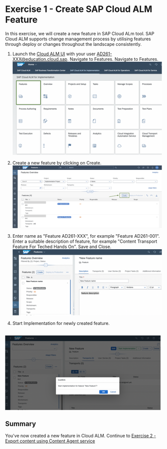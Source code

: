 # Exercise 1 - Create SAP Cloud ALM Feature

In this exercise, we will create a new feature in SAP Cloud ALm tool. SAP Cloud ALM supports change management process by utilising features through deploy or changes throughout the landscape consistently. 

1. Launch the [Cloud ALM UI](https://ad261-calm-h7f2r9xc.eu10.alm.cloud.sap/launchpad#Shell-home) with your user <AD261-XXX@education.cloud.sap>. Navigate to Features.
Navigate to Features.
</br><img width="500" alt="image" src="images/ALM-feature.png">

2. Create a new feature by clicking on Create.
</br><img width="500" alt="image" src="images/ALMCreateFeature.png">

3. Enter name as "Feature AD261-XXX", for example "Feature AD261-001". Enter a suitable description of feature, for example "Content Transport Feature For Teched Hands On". Save and Close. 
</br><img width="500" alt="image" src="images/ALM-New-feature.png">

3. Start Implementation for newly created feature. 
</br>
<img width="500" alt="image" src="images/ALM-start-impl.png">


## Summary

You've now created a new feature in Cloud ALM. 
Continue to [Exercise 2 - Export content using Content Agent service](../ex2/README.md)

